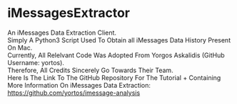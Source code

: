 # iMessagesExtractor
An iMessages Data Extraction Client.  
Simply A Python3 Script Used To Obtain all iMessages Data History Present On Mac. \
Currently, All Relelvant Code Was Adopted From Yorgos Askalidis (GitHub Username: yortos). \
Therefore, All Credits Sincerely Go Towards Their Team. \
Here Is The Link To The GitHub Repository For The Tutorial + Containing More Information On iMessages Data Extraction: https://github.com/yortos/imessage-analysis 
